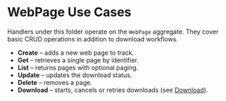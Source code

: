 # WebPage Use Cases

Handlers under this folder operate on the `WebPage` aggregate. They cover basic
CRUD operations in addition to download workflows.

- **Create** – adds a new web page to track.
- **Get** – retrieves a single page by identifier.
- **List** – returns pages with optional paging.
- **Update** – updates the download status.
- **Delete** – removes a page.
- **Download** – starts, cancels or retries downloads (see [Download](Download/README.md)).
